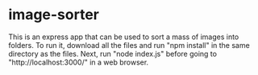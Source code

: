 # image-sorter
This is an express app that can be used to sort a mass of images into folders.
To run it, download all the files and run "npm install" in the same directory as the files.
Next, run "node index.js" before going to "http://localhost:3000/" in a web browser.
